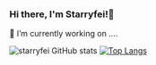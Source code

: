 ### Hi there, I'm Starryfei!👋
🌱 I’m currently working on ....
<!--
**starryfei/starryfei** is a ✨ _special_ ✨ repository because its `README.md` (this file) appears on your GitHub profile.

Here are some ideas to get you started:

- 🔭 I’m currently working on ...

- 👯 I’m looking to collaborate on ...
- 🤔 I’m looking for help with ...
- 💬 Ask me about ...
- 📫 How to reach me: ...
- 😄 Pronouns: ...
- ⚡ Fun fact: ...
-->
![starryfei GitHub stats](https://github-readme-stats.vercel.app/api?username=starryfei&show_icons=true&theme=dark)     [![Top Langs](https://github-readme-stats.vercel.app/api/top-langs/?username=starryfei&layout=compact)](https://github.com/anuraghazra/github-readme-stats)

